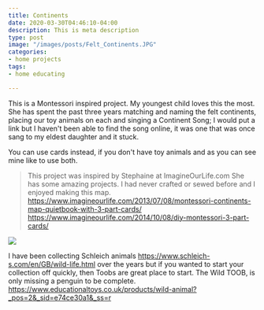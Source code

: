 ```yaml
---
title: Continents
date: 2020-03-30T04:46:10-04:00
description: This is meta description
type: post
image: "/images/posts/Felt_Continents.JPG"
categories:
- home projects
tags:
- home educating

---
```

This is a Montessori inspired project. My youngest child loves this the most. She has spent the
past three years matching and naming the felt continents, placing our toy animals on each and 
singing a Continent Song; I would put a link but I haven't been able to find the song online, it 
was one that was once sang to my eldest daughter and it stuck.

You can use cards instead, if you don't have toy animals and as you can see mine like to use both.


> This project was inspired by Stephaine at ImagineOurLife.com
She has some amazing projects. I had never crafted or sewed before and I enjoyed making this map.
https://www.imagineourlife.com/2013/07/08/montessori-continents-map-quietbook-with-3-part-cards/
https://www.imagineourlife.com/2014/10/08/diy-montessori-3-part-cards/


![](../images/post/Animals_on_felt_continents.JPG)

I have been collecting Schleich animals https://www.schleich-s.com/en/GB/wild-life.html over the years
but if you wanted to start your collection off quickly, then Toobs are great place to start. The Wild 
TOOB, is only missing a penguin to be complete.
https://www.educationaltoys.co.uk/products/wild-animal?_pos=2&_sid=e74ce30a1&_ss=r
